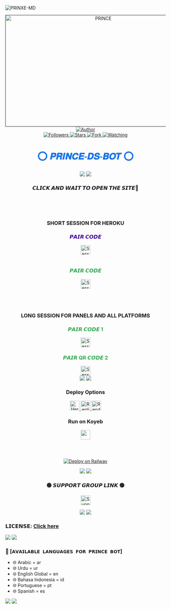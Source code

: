 ![PRINXE-MD](https://readme-typing-svg.demolab.com?font=bold&size=20&pause=998&color=skyblue&background=white&right=true&random=true&width=465&lines=🥰ASSALAMUALAIKUM❣️+EVERYONE👋🏻;😍WELCOME+TO+PRINCE+MD+WhatsApp+User;BOT+💙)

<div align="center">
    <a href="">
        <img alt="PRINCE" width="600" height="350" src="https://i.imgur.com/iI086tX.jpeg">
    </a>
</div>

<div align="center">
    <a href="https://github.com/PRINCE-GDS/prince-ds">
        <img title="Author" src="https://img.shields.io/badge/𝑷𝑹𝑰𝑵𝑪𝑬%20𝑴𝑫%20𝑩𝑶𝑻-black?style=for-the-badge&logo=github">
    </a>
    <br>
    <a href="https://github.com/PRINCE-GDS?tab=followers">
        <img title="Followers" src="https://img.shields.io/github/followers/PRINCE-GDS?label=Followers&style=social">
    </a>
    <a href="https://github.com/PRINCE-GDS/prince-ds/stargazers/">
        <img title="Stars" src="https://img.shields.io/github/stars/PRINCE-GDS/prince-ds?style=social">
    </a>
    <a href="https://github.com/PRINCE-GDS/prince-ds/network/members">
        <img title="Fork" src="https://img.shields.io/github/forks/PRINCE-GDS/prince-ds?style=social">
    </a>
    <a href="https://github.com/PRINCE-GDS/prince-ds/watchers">
        <img title="Watching" src="https://img.shields.io/github/watchers/PRINCE-GDS/prince-ds?label=Watching&style=social">
    </a>
</div>

<h1 align="center" style="font-family: 'Arial', sans-serif; color: #1a73e8;">⭕ 𝑷𝑹𝑰𝑵𝑪𝑬-𝑫𝑺-𝑩𝑶𝑻 ⭕</h1>

<div align="center">
    <a><img src='https://i.imgur.com/LyHic3i.gif'/></a>
    <a><img src='https://i.imgur.com/LyHic3i.gif'/></a>
</div>


<div align="center">
    
   ### 𝘾𝙇𝙄𝘾𝙆 𝘼𝙉𝘿 𝙒𝘼𝙄𝙏 𝙏𝙊 𝙊𝙋𝙀𝙉 𝙏𝙃𝙀 𝙎𝙄𝙏𝙀📳
   <br>
    <br>
</div>
<br>

<div align="center">
    
   ### SHORT SESSION FOR HEROKU  
   <h3 style="color: #430098;">𝙋𝘼𝙄𝙍 𝘾𝙊𝘿𝙀</h3>
    <a href="https://short-pair-for-heorku.onrender.com">
        <img height="30" title="Session" src="https://img.shields.io/badge/𝗦𝗘𝗦𝗦𝗜𝗢𝗡-purple?style=for-the-badge&logo=heroku&logoColor=white">
    </a>
    </div>
   <br>
    <div align="center">
    <h3 style="color: #34a853;">𝙋𝘼𝙄𝙍 𝘾𝙊𝘿𝙀</h3>
    <a href="https://embarrassed-corliss-secktor-ead5ff5a.koyeb.app/">
        <img height="30" title="Session" src="https://img.shields.io/badge/𝗦𝗘𝗦𝗦𝗜𝗢𝗡-red?style=for-the-badge&logo=heroku&logoColor=white">
    </a>
    <br>
</div>
    <br>
<br>
<br>
<div align="center">
       
   ### LONG SESSION FOR PANELS AND ALL PLATFORMS
   
</div>
   
<div align="center">
    <h3 style="color: #34a853;">𝙋𝘼𝙄𝙍 𝘾𝙊𝘿𝙀 1</h3>
    <a href="https://prince-new-base64-pair.onrender.com">
        <img height="30" title="Session" src="https://img.shields.io/badge/𝗦𝗘𝗦𝗦𝗜𝗢𝗡-skyblue?style=for-the-badge&logo=render">
    </a>
    <br>
    <h3 style="color: #34a853;">𝙋𝘼𝙄𝙍 QR 𝘾𝙊𝘿𝙀 2</h3>
    <a href="https://prince-session-base64.onrender.com">
        <img height="30" title="Session" src="https://img.shields.io/badge/𝗦𝗘𝗦𝗦𝗜𝗢𝗡-green?style=for-the-badge&logo=render">
    </a>
</div>

<div align="center">
    <a><img src='https://i.imgur.com/LyHic3i.gif'/></a>
    <a><img src='https://i.imgur.com/LyHic3i.gif'/></a>
</div>
<div align="center">
    
### Deploy Options
</div>
<div align="center">
    <a href="https://dashboard.heroku.com/new-app?template=https://github.com/PRINCE-GDS/prince-ds">
        <img height="30" title="Heroku" src="https://img.shields.io/badge/𝗛𝗘𝗥𝗢𝗞𝗨-9966CC?style=for-the-badge&logo=render">
    </a>
    <a href="https://repl.it/github/PRINCE-GDS/prince-ds">
        <img height="30" title="Replit" src="https://img.shields.io/badge/𝗥𝗘𝗣𝗟𝗜𝗧-orange?style=for-the-badge&logo=replit">
    </a>
    <a href="https://dashboard.render.com/blueprint/new?repo=https%3A%2F%2Fgithub.com%2FPRINCE-GDS%2Fprince-ds">
        <img height="30" title="Render" src="https://img.shields.io/badge/𝗥𝗘𝗡𝗗𝗘𝗥-E6E6FA?style=for-the-badge&logo=render">
    </a>
</div>

<div align="center">
    
### Run on Koyeb

</div>
    
<p align="center">
    <a href="https://app.koyeb.com/apps/deploy?type=git&repository=github.com%2FPRINCE-GDS%2Fprince-ds&branch=main&nameprincegds&builder=dockerfile&env[DATABASE_URL]=&env[SESSION_ID]=your+sessionid+here&env[MODE]=public&env=[autoRead]=false&env[statusview]=false&env[REMOVEBG_KEY]=your+rmbg+key&env[antidelete]=false">
        <img src="https://www.koyeb.com/static/images/deploy/button.svg" height="30"/>
    </a>
</p>

### <br>
<div align="center">
    
[![Deploy on Railway](https://railway.app/button.svg)](https://railway.app)

</div>

<div align="center">
    <a><img src='https://i.imgur.com/LyHic3i.gif'/></a>
    <a><img src='https://i.imgur.com/LyHic3i.gif'/></a>
</div>

<div align="center">
    
### 🟢 𝙎𝙐𝙋𝙋𝙊𝙍𝙏 𝙂𝙍𝙊𝙐𝙋 𝙇𝙄𝙉𝙆 🟢

</div> 
    
<p align="center">
    <a href="https://chat.whatsapp.com/Jo5bmHMAlZpEIp75mKbwxP">
        <img height="30" title="Support Group" src="https://img.shields.io/badge/Support%20Group-25D366?style=for-the-badge&logo=whatsapp&logoColor=white">
    </a>
</p>

<div align="center">
    <a><img src='https://i.imgur.com/LyHic3i.gif'/></a>
    <a><img src='https://i.imgur.com/LyHic3i.gif'/></a>
</div>

### 𝗟𝗜𝗖𝗘𝗡𝗦𝗘: [Click here](https://github.com/PRINCE-GDS/PRINXE-MD/blob/main/LICENSE)

<div align="left">
    <a><img src='https://i.imgur.com/LyHic3i.gif'/></a>
    <a><img src='https://i.imgur.com/LyHic3i.gif'/></a>
</div>

### 💠 [`𝗔𝗩𝗔𝗜𝗟𝗔𝗕𝗟𝗘 𝗟𝗔𝗡𝗚𝗨𝗔𝗚𝗘𝗦 𝗙𝗢𝗥 𝗣𝗥𝗜𝗡𝗖𝗘 𝗕𝗢𝗧`]
- 🌐 Arabic = ar 
- 🌐 Urdu = ur
- 🌐 English Global = en
- 🌐 Bahasa Indonesia = id
- 🌐 Portuguese = pt
- 🌐 Spanish = es

<div align="left">
    <a><img src='https://i.imgur.com/LyHic3i.gif'/></a>
    <a><img src='https://i.imgur.com/LyHic3i.gif'/></a>
</div>
